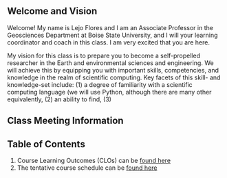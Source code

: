 ## Welcome and Vision

Welcome! My name is Lejo Flores and I am an Associate Professor in the Geosciences Department at Boise State University, and I will your learning coordinator and coach in this class. I am very excited that you are here.

My vision for this class is to prepare you to become a self-propelled researcher in the Earth and environmental sciences and engineering. We will achieve this by equipping you with important skills, competencies, and knowledge in the realm of scientific computing. Key facets of this skill- and knowledge-set include: (1) a degree of familiarity with a scientific computing language (we will use Python, although there are many other equivalently, (2) an ability to find, (3)  


## Class Meeting Information

## Table of Contents
1. Course Learning Outcomes (CLOs) can be [found here](pages/LearningOutcomes.md)
2. The tentative course schedule can be [found here](pages/Schedule.md)
